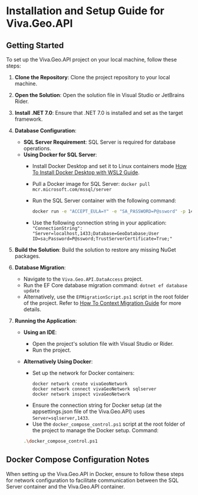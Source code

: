 # Installation and Setup Guide for Viva.Geo.API

## Getting Started

To set up the Viva.Geo.API project on your local machine, follow these steps:

1. **Clone the Repository**: Clone the project repository to your local machine.
2. **Open the Solution**: Open the solution file in Visual Studio or JetBrains Rider.
3. **Install .NET 7.0**: Ensure that .NET 7.0 is installed and set as the target framework.
4. **Database Configuration**:
    - **SQL Server Requirement**: SQL Server is required for database operations.
    - **Using Docker for SQL Server**:
        - Install Docker Desktop and set it to Linux containers
          mode [How To Install Docker Desktop with WSL2 Guide](HowToGuides/How_to_install_Docker_WSL2_Guide.md).
        - Pull a Docker image for SQL Server: `docker pull mcr.microsoft.com/mssql/server`
        - Run the SQL Server container with the following command:
          ```bash
          docker run -e "ACCEPT_EULA=Y" -e "SA_PASSWORD=P@ssword" -p 1433:1433 --name sqlserver -d mcr.microsoft.com/mssql/server
          ```

        - Use the following connection string in your application:
          `"ConnectionString": "Server=localhost,1433;Database=GeoDatabase;User ID=sa;Password=P@ssword;TrustServerCertificate=True;"`

5. **Build the Solution**: Build the solution to restore any missing NuGet packages.
6. **Database Migration**:
    - Navigate to the `Viva.Geo.API.DataAccess` project.
    - Run the EF Core database migration command: `dotnet ef database update`
    - Alternatively, use the `EFMigrationScript.ps1` script in the root folder of the project. Refer
      to [How To Context Migration Guide](HowToGuides/How_To_ContextMigrationGuide.md) for more details.

7. **Running the Application**:
    - **Using an IDE**:
        - Open the project's solution file with Visual Studio or Rider.
        - Run the project.
    - **Alternatively Using Docker**:
        - Set up the network for Docker containers:
          ```
          docker network create vivaGeoNetwork
          docker network connect vivaGeoNetwork sqlserver
          docker network inspect vivaGeoNetwork
          ```
        - Ensure the connection string for Docker setup (at the appsettings.json file of the Viva.Geo.API)
          uses `Server=sqlserver,1433`.
        - Use the `docker_compose_control.ps1` script at the root folder of the project to manage the Docker setup.
          Command:

      ```bash
      .\docker_compose_control.ps1
      ```

## Docker Compose Configuration Notes

When setting up the Viva.Geo.API in Docker, ensure to follow these steps for network configuration to facilitate
communication between the SQL Server container and the Viva.Geo.API container.
